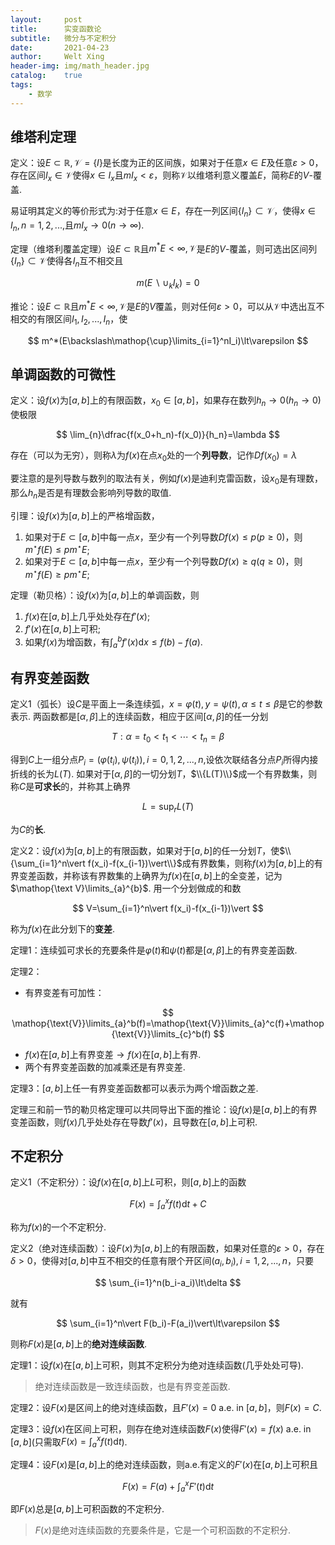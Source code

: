 ```yaml
---
layout:     post
title:      实变函数论
subtitle:   微分与不定积分
date:       2021-04-23
author:     Welt Xing
header-img: img/math_header.jpg
catalog:    true
tags:
    - 数学
---
```


## 维塔利定理

定义：设$E\subset\mathbb{R},\mathscr{V}=\{I\}$是长度为正的区间族，如果对于任意$x\in E$及任意$\varepsilon>0$，存在区间$I_x\in\mathscr{V}$使得$x\in I_x$且$mI_x<\varepsilon$，则称$\mathscr{V}$以维塔利意义覆盖$E$，简称$E$的$V$-覆盖.

易证明其定义的等价形式为:对于任意$x\in E$，存在一列区间$\{I_n\}\subset\mathscr{V}$，使得$x\in I_n,n=1,2,...,$且$mI_x\to0(n\to\infty)$.

定理（维塔利覆盖定理）设$E\subset\mathbb{R}$且$m^*E<\infty,\mathscr{V}$是$E$的$V$-覆盖，则可选出区间列$\{I_n\}\subset\mathscr{V}$使得各$I_n$互不相交且

$$
m(E\backslash\cup_kI_k)=0
$$

推论：设$E\subset\mathbb{R}$且$m^*E<\infty,\mathscr{V}$是$E$的$V$覆盖，则对任何$\varepsilon>0$，可以从$\mathscr{V}$中选出互不相交的有限区间$I_1,I_2,...,I_n$，使

$$
m^*(E\backslash\mathop{\cup}\limits_{i=1}^nI_i)\lt\varepsilon
$$

## 单调函数的可微性

定义：设$f(x)$为$[a,b]$上的有限函数，$x_0\in[a,b]$，如果存在数列$h_n\to0(h_n\to0)$使极限

$$
\lim_{n}\dfrac{f(x_0+h_n)-f(x_0)}{h_n}=\lambda
$$

存在（可以为无穷），则称$\lambda$为$f(x)$在点$x_0$处的一个**列导数**，记作$Df(x_0)=\lambda$

要注意的是列导数与数列的取法有关，例如$f(x)$是迪利克雷函数，设$x_0$是有理数，那么$h_n$是否是有理数会影响列导数的取值.

引理：设$f(x)$为$[a,b]$上的严格增函数，

1. 如果对于$E\subset[a,b]$中每一点$x$，至少有一个列导数$Df(x)\leqslant p(p\geqslant0)$，则$m^\star f(E)\leqslant pm^\star E$;
2. 如果对于$E\subset[a,b]$中每一点$x$，至少有一个列导数$Df(x)\geqslant q(q\geqslant0)$，则$m^\star f(E)\geqslant pm^\star E$;

定理（勒贝格）：设$f(x)$为$[a,b]$上的单调函数，则

1. $f(x)$在$[a,b]$上几乎处处存在$f'(x)$;
2. $f'(x)$在$[a,b]$上可积;
3. 如果$f(x)$为增函数，有$\int_a^bf'(x)\mathrm{d}x\leqslant f(b)-f(a)$.

## 有界变差函数

定义1（弧长）设$C$是平面上一条连续弧，$x=\varphi(t),y=\psi(t),\alpha\leqslant t\leqslant\beta$是它的参数表示. 两函数都是$[\alpha,\beta]$上的连续函数，相应于区间$[\alpha,\beta]$的任一分划

$$
T:\alpha=t_0\lt t_1\lt\cdots\lt t_n=\beta
$$

得到$C$上一组分点$P_i=(\varphi(t_i),\psi(t_i)),i=0,1,2,...,n,$设依次联结各分点$P_i$所得内接折线的长为$L(T)$. 如果对于$[\alpha,\beta]$的一切分划$T$，$\\{L(T)\\}$成一个有界数集，则称$C$是**可求长**的，并称其上确界

$$
L=\sup_{r}L(T)
$$

为$C$的**长**.

定义2：设$f(x)$为$[a,b]$上的有限函数，如果对于$[a,b]$的任一分划$T$，使$\\{\sum_{i=1}^n\vert f(x_i)-f(x_{i-1})\vert\\}$成有界数集，则称$f(x)$为$[a,b]$上的有界变差函数，并称该有界数集的上确界为$f(x)$在$[a,b]$上的全变差，记为$\mathop{\text V}\limits_{a}^{b}$. 用一个分划做成的和数

$$
V=\sum_{i=1}^n\vert f(x_i)-f(x_{i-1})\vert
$$

称为$f(x)$在此分划下的**变差**.

定理1：连续弧可求长的充要条件是$\varphi(t)$和$\psi(t)$都是$[\alpha,\beta]$上的有界变差函数.

定理2：

- 有界变差有可加性：

$$
\mathop{\text{V}}\limits_{a}^b(f)=\mathop{\text{V}}\limits_{a}^c(f)+\mathop{\text{V}}\limits_{c}^b(f)
$$

- $f(x)$在$[a,b]$上有界变差$\to f(x)$在$[a,b]$上有界.
- 两个有界变差函数的加减乘还是有界变差.

定理3：$[a,b]$上任一有界变差函数都可以表示为两个增函数之差.

定理三和前一节的勒贝格定理可以共同导出下面的推论：设$f(x)$是$[a,b]$上的有界变差函数，则$f(x)$几乎处处存在导数$f'(x)$，且导数在$[a,b]$上可积.

## 不定积分

定义1（不定积分）：设$f(x)$在$[a,b]$上$L$可积，则$[a,b]$上的函数

$$
F(x)=\int_a^xf(t)\mathrm{d}t+C
$$

称为$f(x)$的一个不定积分.

定义2（绝对连续函数）：设$F(x)$为$[a,b]$上的有限函数，如果对任意的$\varepsilon>0$，存在$\delta>0$，使得对$[a,b]$中互不相交的任意有限个开区间$(a_i,b_i),i=1,2,...,n$，只要

$$
\sum_{i=1}^n(b_i-a_i)\lt\delta
$$

就有

$$
\sum_{i=1}^n\vert F(b_i)-F(a_i)\vert\lt\varepsilon
$$

则称$F(x)$是$[a,b]$上的**绝对连续函数**.

定理1：设$f(x)$在$[a,b]$上可积，则其不定积分为绝对连续函数(几乎处处可导).

> 绝对连续函数是一致连续函数，也是有界变差函数.

定理2：设$F(x)$是区间上的绝对连续函数，且$F'(x)=0\text{ a.e. in }[a,b]$，则$F(x)=C$.

定理3：设$f(x)$在区间上可积，则存在绝对连续函数$F(x)$使得$F'(x)=f(x)\text{ a.e. in }[a,b]$(只需取$F(x)=\int_a^xf(t)\mathrm{d}t$).

定理4：设$F(x)$是$[a,b]$上的绝对连续函数，则$\text{a.e.}$有定义的$F'(x)$在$[a,b]$上可积且

$$
F(x)=F(a)+\int_a^xF'(t)\mathrm{d}t
$$

即$F(x)$总是$[a,b]$上可积函数的不定积分.

> $F(x)$是绝对连续函数的充要条件是，它是一个可积函数的不定积分.
